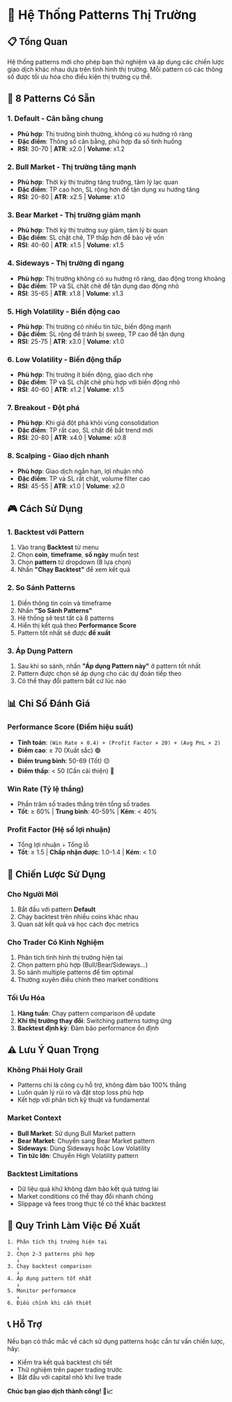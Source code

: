# 🎯 Hệ Thống Patterns Thị Trường

## 📋 Tổng Quan
Hệ thống patterns mới cho phép bạn thử nghiệm và áp dụng các chiến lược giao dịch khác nhau dựa trên tình hình thị trường. Mỗi pattern có các thông số được tối ưu hóa cho điều kiện thị trường cụ thể.

## 🔧 8 Patterns Có Sẵn

### 1. **Default** - Cân bằng chung
- **Phù hợp**: Thị trường bình thường, không có xu hướng rõ ràng
- **Đặc điểm**: Thông số cân bằng, phù hợp đa số tình huống
- **RSI**: 30-70 | **ATR**: x2.0 | **Volume**: x1.2

### 2. **Bull Market** - Thị trường tăng mạnh
- **Phù hợp**: Thời kỳ thị trường tăng trưởng, tâm lý lạc quan
- **Đặc điểm**: TP cao hơn, SL rộng hơn để tận dụng xu hướng tăng
- **RSI**: 20-80 | **ATR**: x2.5 | **Volume**: x1.0

### 3. **Bear Market** - Thị trường giảm mạnh
- **Phù hợp**: Thời kỳ thị trường suy giảm, tâm lý bi quan
- **Đặc điểm**: SL chặt chẽ, TP thấp hơn để bảo vệ vốn
- **RSI**: 40-60 | **ATR**: x1.5 | **Volume**: x1.5

### 4. **Sideways** - Thị trường đi ngang
- **Phù hợp**: Thị trường không có xu hướng rõ ràng, dao động trong khoảng
- **Đặc điểm**: TP và SL chặt chẽ để tận dụng dao động nhỏ
- **RSI**: 35-65 | **ATR**: x1.8 | **Volume**: x1.3

### 5. **High Volatility** - Biến động cao
- **Phù hợp**: Thị trường có nhiều tin tức, biến động mạnh
- **Đặc điểm**: SL rộng để tránh bị sweep, TP cao để tận dụng
- **RSI**: 25-75 | **ATR**: x3.0 | **Volume**: x1.0

### 6. **Low Volatility** - Biến động thấp
- **Phù hợp**: Thị trường ít biến động, giao dịch nhẹ
- **Đặc điểm**: TP và SL chặt chẽ phù hợp với biến động nhỏ
- **RSI**: 40-60 | **ATR**: x1.2 | **Volume**: x1.5

### 7. **Breakout** - Đột phá
- **Phù hợp**: Khi giá đột phá khỏi vùng consolidation
- **Đặc điểm**: TP rất cao, SL chặt để bắt trend mới
- **RSI**: 20-80 | **ATR**: x4.0 | **Volume**: x0.8

### 8. **Scalping** - Giao dịch nhanh
- **Phù hợp**: Giao dịch ngắn hạn, lợi nhuận nhỏ
- **Đặc điểm**: TP và SL rất chặt, volume filter cao
- **RSI**: 45-55 | **ATR**: x1.0 | **Volume**: x2.0

## 🎮 Cách Sử Dụng

### 1. **Backtest với Pattern**
1. Vào trang **Backtest** từ menu
2. Chọn **coin**, **timeframe**, **số ngày** muốn test
3. Chọn **pattern** từ dropdown (8 lựa chọn)
4. Nhấn **"Chạy Backtest"** để xem kết quả

### 2. **So Sánh Patterns**
1. Điền thông tin coin và timeframe
2. Nhấn **"So Sánh Patterns"** 
3. Hệ thống sẽ test tất cả 8 patterns
4. Hiển thị kết quả theo **Performance Score**
5. Pattern tốt nhất sẽ được **đề xuất**

### 3. **Áp Dụng Pattern**
1. Sau khi so sánh, nhấn **"Áp dụng Pattern này"** ở pattern tốt nhất
2. Pattern được chọn sẽ áp dụng cho các dự đoán tiếp theo
3. Có thể thay đổi pattern bất cứ lúc nào

## 📊 Chỉ Số Đánh Giá

### **Performance Score** (Điểm hiệu suất)
- **Tính toán**: `(Win Rate × 0.4) + (Profit Factor × 20) + (Avg PnL × 2)`
- **Điểm cao**: ≥ 70 (Xuất sắc) 🟢
- **Điểm trung bình**: 50-69 (Tốt) 🟡  
- **Điểm thấp**: < 50 (Cần cải thiện) 🔴

### **Win Rate** (Tỷ lệ thắng)
- Phần trăm số trades thắng trên tổng số trades
- **Tốt**: ≥ 60% | **Trung bình**: 40-59% | **Kém**: < 40%

### **Profit Factor** (Hệ số lợi nhuận)
- Tổng lợi nhuận ÷ Tổng lỗ
- **Tốt**: ≥ 1.5 | **Chấp nhận được**: 1.0-1.4 | **Kém**: < 1.0

## 🎯 Chiến Lược Sử Dụng

### **Cho Người Mới**
1. Bắt đầu với pattern **Default**
2. Chạy backtest trên nhiều coins khác nhau
3. Quan sát kết quả và học cách đọc metrics

### **Cho Trader Có Kinh Nghiệm**
1. Phân tích tình hình thị trường hiện tại
2. Chọn pattern phù hợp (Bull/Bear/Sideways...)
3. So sánh multiple patterns để tìm optimal
4. Thường xuyên điều chỉnh theo market conditions

### **Tối Ưu Hóa**
1. **Hàng tuần**: Chạy pattern comparison để update
2. **Khi thị trường thay đổi**: Switching patterns tương ứng
3. **Backtest định kỳ**: Đảm bảo performance ổn định

## ⚠️ Lưu Ý Quan Trọng

### **Không Phải Holy Grail**
- Patterns chỉ là công cụ hỗ trợ, không đảm bảo 100% thắng
- Luôn quản lý rủi ro và đặt stop loss phù hợp
- Kết hợp với phân tích kỹ thuật và fundamental

### **Market Context**
- **Bull Market**: Sử dụng Bull Market pattern
- **Bear Market**: Chuyển sang Bear Market pattern  
- **Sideways**: Dùng Sideways hoặc Low Volatility
- **Tin tức lớn**: Chuyển High Volatility pattern

### **Backtest Limitations**
- Dữ liệu quá khứ không đảm bảo kết quả tương lai
- Market conditions có thể thay đổi nhanh chóng
- Slippage và fees trong thực tế có thể khác backtest

## 🔄 Quy Trình Làm Việc Đề Xuất

```
1. Phân tích thị trường hiện tại
   ↓
2. Chọn 2-3 patterns phù hợp
   ↓  
3. Chạy backtest comparison
   ↓
4. Áp dụng pattern tốt nhất
   ↓
5. Monitor performance
   ↓
6. Điều chỉnh khi cần thiết
```

## 📞 Hỗ Trợ

Nếu bạn có thắc mắc về cách sử dụng patterns hoặc cần tư vấn chiến lược, hãy:
- Kiểm tra kết quả backtest chi tiết
- Thử nghiệm trên paper trading trước
- Bắt đầu với capital nhỏ khi live trade

**Chúc bạn giao dịch thành công! 🚀📈**
